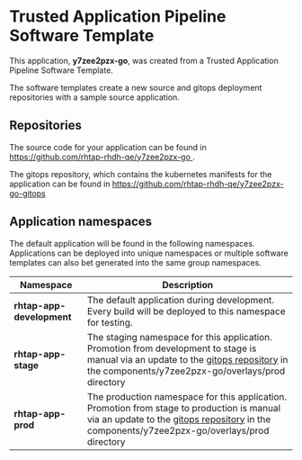 # Trusted Application Pipeline Software Template

This application, **y7zee2pzx-go**, was created from a Trusted Application Pipeline Software Template.

The software templates create a new source and gitops deployment repositories with a sample source application. 

## Repositories

The source code for your application can be found in [https://github.com/rhtap-rhdh-qe/y7zee2pzx-go ](https://github.com/rhtap-rhdh-qe/y7zee2pzx-go ).
 
The gitops repository, which contains the kubernetes manifests for the application can be found in 
[https://github.com/rhtap-rhdh-qe/y7zee2pzx-go-gitops ](https://github.com/rhtap-rhdh-qe/y7zee2pzx-go-gitops ) 

## Application namespaces 

The default application will be found in the following namespaces. Applications can be deployed into unique namespaces or multiple software templates can also bet generated into the same group namespaces.  

|  Namespace   |  Description   |  
| -------- | -------- |   
| **rhtap-app-development** | The default application during development. Every build will be deployed to this namespace for testing. | 
| **rhtap-app-stage** | The staging namespace for this application. Promotion from development to stage is manual via an update to the [gitops repository](https://github.com/rhtap-rhdh-qe/y7zee2pzx-go-gitops ) in the components/y7zee2pzx-go/overlays/prod directory |  
| **rhtap-app-prod** | The production namespace for this application. Promotion from stage to production is manual via an update to the [gitops repository](https://github.com/rhtap-rhdh-qe/y7zee2pzx-go-gitops ) in the components/y7zee2pzx-go/overlays/prod directory | 